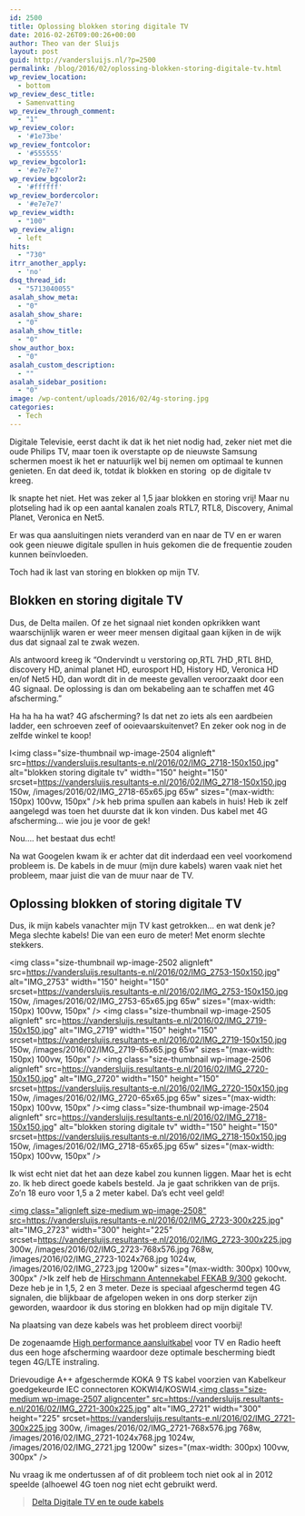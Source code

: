 ```yaml
---
id: 2500
title: Oplossing blokken storing digitale TV
date: 2016-02-26T09:00:26+00:00
author: Theo van der Sluijs
layout: post
guid: http://vandersluijs.nl/?p=2500
permalink: /blog/2016/02/oplossing-blokken-storing-digitale-tv.html
wp_review_location:
  - bottom
wp_review_desc_title:
  - Samenvatting
wp_review_through_comment:
  - "1"
wp_review_color:
  - '#1e73be'
wp_review_fontcolor:
  - '#555555'
wp_review_bgcolor1:
  - '#e7e7e7'
wp_review_bgcolor2:
  - '#ffffff'
wp_review_bordercolor:
  - '#e7e7e7'
wp_review_width:
  - "100"
wp_review_align:
  - left
hits:
  - "730"
itrr_another_apply:
  - 'no'
dsq_thread_id:
  - "5713040055"
asalah_show_meta:
  - "0"
asalah_show_share:
  - "0"
asalah_show_title:
  - "0"
show_author_box:
  - "0"
asalah_custom_description:
  - ""
asalah_sidebar_position:
  - "0"
image: /wp-content/uploads/2016/02/4g-storing.jpg
categories:
  - Tech
---
```

Digitale Televisie, eerst dacht ik dat ik het niet nodig had, zeker niet met die oude Philips TV, maar toen ik overstapte op de nieuwste Samsung schermen moest ik het er natuurlijk wel bij nemen om optimaal te kunnen genieten. En dat deed ik, totdat ik blokken en storing  op de digitale tv kreeg.<!--more-->

Ik snapte het niet. Het was zeker al 1,5 jaar blokken en storing vrij! Maar nu plotseling had ik op een aantal kanalen zoals RTL7, RTL8, Discovery, Animal Planet, Veronica en Net5.

Er was qua aansluitingen niets veranderd van en naar de TV en er waren ook geen nieuwe digitale spullen in huis gekomen die de frequentie zouden kunnen beïnvloeden.

Toch had ik last van storing en blokken op mijn TV.

## Blokken en storing digitale TV

Dus, de Delta mailen. Of ze het signaal niet konden opkrikken want waarschijnlijk waren er weer meer mensen digitaal gaan kijken in de wijk dus dat signaal zal te zwak wezen.

<p style="text-align: left;">
  Als antwoord kreeg ik &#8220;Ondervindt u verstoring op,RTL 7HD ,RTL 8HD, discovery HD, animal planet HD, eurosport HD, History HD, Veronica HD en/of Net5 HD, dan wordt dit in de meeste gevallen veroorzaakt door een 4G signaal. De oplossing is dan om bekabeling aan te schaffen met 4G afscherming.&#8221;
</p>

Ha ha ha ha wat? 4G afscherming? Is dat net zo iets als een aardbeien ladder, een schroeven zeef of ooievaarskuitenvet? En zeker ook nog in de zelfde winkel te koop!

I<img class="size-thumbnail wp-image-2504 alignleft" src=https://vandersluijs.resultants-e.nl/2016/02/IMG_2718-150x150.jpg" alt="blokken storing digitale tv" width="150" height="150" srcset=https://vandersluijs.resultants-e.nl/2016/02/IMG_2718-150x150.jpg 150w, /images/2016/02/IMG_2718-65x65.jpg 65w" sizes="(max-width: 150px) 100vw, 150px" />k heb prima spullen aan kabels in huis! Heb ik zelf aangelegd was toen het duurste dat ik kon vinden. Dus kabel met 4G afscherming&#8230; wie jou je voor de gek!

Nou&#8230;. het bestaat dus echt!

Na wat Googelen kwam ik er achter dat dit inderdaad een veel voorkomend probleem is. De kabels in de muur (mijn dure kabels) waren vaak niet het probleem, maar juist die van de muur naar de TV.

## Oplossing blokken of storing digitale TV

Dus, ik mijn kabels vanachter mijn TV kast getrokken&#8230; en wat denk je? Mega slechte kabels! Die van een euro de meter! Met enorm slechte stekkers.

 <img class="size-thumbnail wp-image-2502 alignleft" src=https://vandersluijs.resultants-e.nl/2016/02/IMG_2753-150x150.jpg" alt="IMG_2753" width="150" height="150" srcset=https://vandersluijs.resultants-e.nl/2016/02/IMG_2753-150x150.jpg 150w, /images/2016/02/IMG_2753-65x65.jpg 65w" sizes="(max-width: 150px) 100vw, 150px" /> <img class="size-thumbnail wp-image-2505 alignleft" src=https://vandersluijs.resultants-e.nl/2016/02/IMG_2719-150x150.jpg" alt="IMG_2719" width="150" height="150" srcset=https://vandersluijs.resultants-e.nl/2016/02/IMG_2719-150x150.jpg 150w, /images/2016/02/IMG_2719-65x65.jpg 65w" sizes="(max-width: 150px) 100vw, 150px" /> <img class="size-thumbnail wp-image-2506 alignleft" src=https://vandersluijs.resultants-e.nl/2016/02/IMG_2720-150x150.jpg" alt="IMG_2720" width="150" height="150" srcset=https://vandersluijs.resultants-e.nl/2016/02/IMG_2720-150x150.jpg 150w, /images/2016/02/IMG_2720-65x65.jpg 65w" sizes="(max-width: 150px) 100vw, 150px" /><img class="size-thumbnail wp-image-2504 alignleft" src=https://vandersluijs.resultants-e.nl/2016/02/IMG_2718-150x150.jpg" alt="blokken storing digitale tv" width="150" height="150" srcset=https://vandersluijs.resultants-e.nl/2016/02/IMG_2718-150x150.jpg 150w, /images/2016/02/IMG_2718-65x65.jpg 65w" sizes="(max-width: 150px) 100vw, 150px" />

Ik wist echt niet dat het aan deze kabel zou kunnen liggen. Maar het is echt zo. Ik heb direct goede kabels besteld. Ja je gaat schrikken van de prijs. Zo&#8217;n 18 euro voor 1,5 a 2 meter kabel. Da&#8217;s echt veel geld!

<a href="http://www.allekabels.nl/kabels/?tt=15840_12_97738_&r=%2Fantenne-kabel-coax%2F74%2F1349641%2Fhirschmann-antennekabel.html" target="_blank" rel="noopener"><img class="alignleft size-medium wp-image-2508" src=https://vandersluijs.resultants-e.nl/2016/02/IMG_2723-300x225.jpg" alt="IMG_2723" width="300" height="225" srcset=https://vandersluijs.resultants-e.nl/2016/02/IMG_2723-300x225.jpg 300w, /images/2016/02/IMG_2723-768x576.jpg 768w, /images/2016/02/IMG_2723-1024x768.jpg 1024w, /images/2016/02/IMG_2723.jpg 1200w" sizes="(max-width: 300px) 100vw, 300px" /></a>Ik zelf heb de <a href="https://vandersluijs.nl/endorses/hirschmann-coax" target="_blank" rel="noopener">Hirschmann Antennekabel FEKAB 9/300</a> gekocht. Deze heb je in 1,5, 2 en 3 meter. Deze is speciaal afgeschermd tegen 4G signalen, die blijkbaar de afgelopen weken in ons dorp sterker zijn geworden, waardoor ik dus storing en blokken had op mijn digitale TV.

Na plaatsing van deze kabels was het probleem direct voorbij!

De zogenaamde <a href="https://vandersluijs.nl/endorses/coax" target="_blank" rel="noopener">High performance aansluitkabel</a> voor TV en Radio heeft dus een hoge afscherming waardoor deze optimale bescherming biedt tegen 4G/LTE instraling.
  
Drievoudige A++ afgeschermde KOKA 9 TS kabel voorzien van Kabelkeur goedgekeurde IEC connectoren KOKWI4/KOSWI4.<a href="http://www.allekabels.nl/kabels/?tt=15840_12_97738_&r=%2Fantenne-kabel-coax%2F74%2F1349641%2Fhirschmann-antennekabel.html" target="_blank" rel="noopener"><img class="size-medium wp-image-2507 aligncenter" src=https://vandersluijs.resultants-e.nl/2016/02/IMG_2721-300x225.jpg" alt="IMG_2721" width="300" height="225" srcset=https://vandersluijs.resultants-e.nl/2016/02/IMG_2721-300x225.jpg 300w, /images/2016/02/IMG_2721-768x576.jpg 768w, /images/2016/02/IMG_2721-1024x768.jpg 1024w, /images/2016/02/IMG_2721.jpg 1200w" sizes="(max-width: 300px) 100vw, 300px" /></a>

Nu vraag ik me ondertussen af of dit probleem toch niet ook al in 2012 speelde (alhoewel 4G toen nog niet echt gebruikt werd.

<blockquote class="wp-embedded-content" data-secret="z6YjcXW4FL">
  <p>
    <a href="https://vandersluijs.nl/blog/2012/12/delta-digitale-tv-en-te-oude-kabels.html">Delta Digitale TV en te oude kabels</a>
  </p>
</blockquote>
